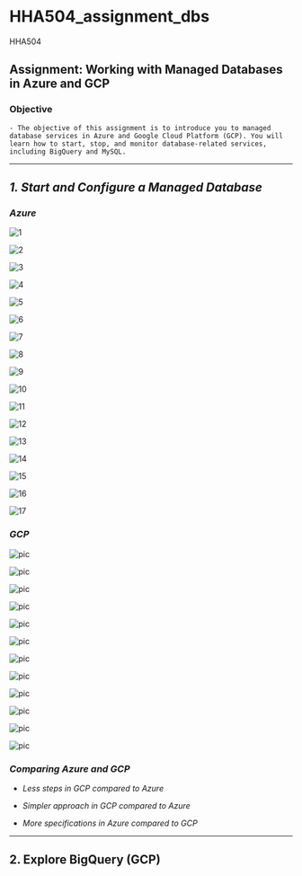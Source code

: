 # HHA504_assignment_dbs
HHA504

## Assignment: Working with Managed Databases in Azure and GCP

### Objective

    - The objective of this assignment is to introduce you to managed database services in Azure and Google Cloud Platform (GCP). You will learn how to start, stop, and monitor database-related services, including BigQuery and MySQL.


---

## *1. Start and Configure a Managed Database*

### *Azure*

![1](azure/A1.png)

![2](azure/A2.png)

![3](azure/a3.png)

![4](azure/a4.png)

![5](azure/a5.png)

![6](azure/a6.png)

![7](azure/a7.png)

![8](azure/a8.png)

![9](azure/a9.png)

![10](azure/a10.png)

![11](azure/a11.png)

![12](azure/a12.png)

![13](azure/a13.png)

![14](azure/a14.png)

![15](azure/a15.png)

![16](azure/a16.png)

![17](azure/a17.png)


### *GCP*

![pic](gcp/g1.png)

![pic](gcp/g2.png)

![pic](gcp/g3.png)

![pic](gcp/g4.png)

![pic](gcp/g5.png)

![pic](gcp/g6.png)

![pic](gcp/g7.png)

![pic](gcp/g8.png)

![pic](gcp/g9.png)

![pic](gcp/g10.png)

![pic](gcp/g11.png)

![pic](gcp/g12.png)


### *Comparing Azure and GCP*

- *Less steps in GCP compared to Azure*

- *Simpler approach in GCP compared to Azure*

- *More specifications in Azure compared to GCP*


---

## 2. Explore BigQuery (GCP)



